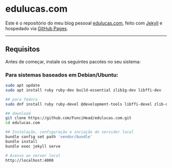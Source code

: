 # edulucas.com

Este é o repositório do meu blog pessoal [edulucas.com](https://edulucas.com), feito com [Jekyll](https://jekyllrb.com) e hospedado via [GitHub Pages](https://pages.github.com/).

---

##  Requisitos

Antes de começar, instale os seguintes pacotes no seu sistema:

### Para sistemas baseados em Debian/Ubuntu:

```bash
sudo apt update
sudo apt install ruby ruby-dev build-essential zlib1g-dev libffi-dev

## para fedora
sudo dnf install ruby ruby-devel @development-tools libffi-devel zlib-devel

## download
git clone https://github.com/FunciHead/edulucas.com.git
cd edulucas.com

## Instalação, configuração e inciação do servidor local
bundle config set path 'vendor/bundle'
bundle install
bundle exec jekyll serve

# Acesso ao server local
http://localhost:4000
